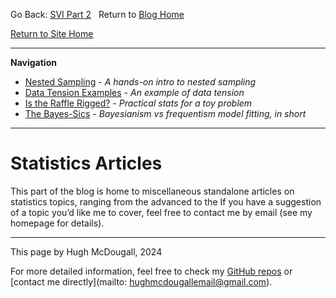   
  
  
Go Back: [SVI Part 2](.\..\02_numpyro\06_SVI\02_part2\page.html)	&nbsp;	Return to [Blog Home](.\..\bloghome.html)  
  
[Return to Site Home](https://hughmcdougall.github.io/)  
  
---------------------------------------------------------------------------  
**Navigation**  
* [Nested Sampling](.\01_nestedsampling\./page.html) - _A hands-on intro to nested sampling_  
* [Data Tension Examples](.\02_suspiciousness\./page.html) - _An example of data tension_  
* [Is the Raffle Rigged?](.\03_raffle\./page.html) - _Practical stats for a toy problem_  
* [The Bayes-Sics](.\06_bayesics\./page.html) - _Bayesianism vs frequentism model fitting, in short_  
  
---------  
  
  
# Statistics Articles  
  
This part of the blog is home to miscellaneous standalone articles on statistics topics, ranging from the advanced to the If you have a suggestion of a topic you’d like me to cover, feel free to contact me by email (see my homepage for details).  
  
---------  
  
This page by Hugh McDougall, 2024  
  
  
  
For more detailed information, feel free to check my [GitHub repos](https://github.com/HughMcDougall/) or [contact me directly](mailto: hughmcdougallemail@gmail.com).  
  
